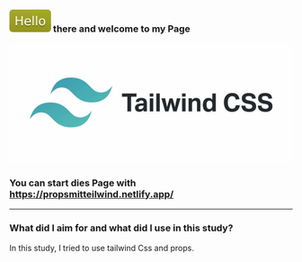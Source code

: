 ### <img src="-Hello-yellowgreen.svg" alt="Hello"/> there and welcome to my Page

<img src="tailwind.jpg" alt="tailwindLogo"/>

### You can start dies Page with https://propsmitteilwind.netlify.app/

---

### What did I aim for and what did I use in this study?



In this study, I tried to use tailwind Css and props.



